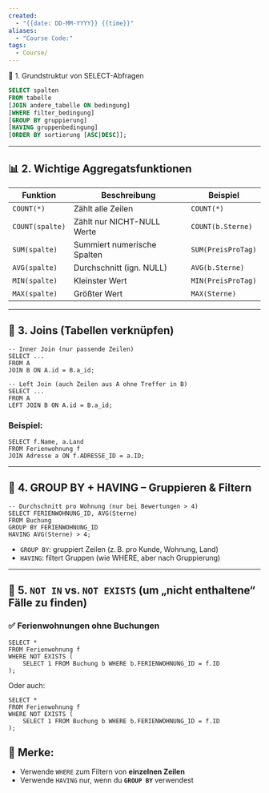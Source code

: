 ```yaml
---
created:
  - "{{date: DD-MM-YYYY}} {{time}}"
aliases:
  - "Course Code:"
tags:
  - Course/
---
```

📌 1. Grundstruktur von SELECT-Abfragen


```sql
SELECT spalten
FROM tabelle
[JOIN andere_tabelle ON bedingung]
[WHERE filter_bedingung]
[GROUP BY gruppierung]
[HAVING gruppenbedingung]
[ORDER BY sortierung [ASC|DESC]];
```

---

## 📊 2. Wichtige **Aggregatsfunktionen**

| Funktion        | Beschreibung                | Beispiel           |
| --------------- | --------------------------- | ------------------ |
| `COUNT(*)`      | Zählt alle Zeilen           | `COUNT(*)`         |
| `COUNT(spalte)` | Zählt nur NICHT-NULL Werte  | `COUNT(b.Sterne)`  |
| `SUM(spalte)`   | Summiert numerische Spalten | `SUM(PreisProTag)` |
| `AVG(spalte)`   | Durchschnitt (ign. NULL)    | `AVG(b.Sterne)`    |
| `MIN(spalte)`   | Kleinster Wert              | `MIN(PreisProTag)` |
| `MAX(spalte)`   | Größter Wert                | `MAX(Sterne)`      |

---

## 🔗 3. Joins (Tabellen verknüpfen)

```
-- Inner Join (nur passende Zeilen)
SELECT ...
FROM A
JOIN B ON A.id = B.a_id;

-- Left Join (auch Zeilen aus A ohne Treffer in B)
SELECT ...
FROM A
LEFT JOIN B ON A.id = B.a_id;
```

### Beispiel:

```
SELECT f.Name, a.Land
FROM Ferienwohnung f
JOIN Adresse a ON f.ADRESSE_ID = a.ID;
```

---

## 🧠 4. GROUP BY + HAVING – Gruppieren & Filtern

```
-- Durchschnitt pro Wohnung (nur bei Bewertungen > 4)
SELECT FERIENWOHNUNG_ID, AVG(Sterne)
FROM Buchung
GROUP BY FERIENWOHNUNG_ID
HAVING AVG(Sterne) > 4;
```

- `GROUP BY`: gruppiert Zeilen (z. B. pro Kunde, Wohnung, Land)
- `HAVING`: filtert Gruppen (wie WHERE, aber nach Gruppierung)


---

## 🚫 5. `NOT IN` vs. `NOT EXISTS` (um „nicht enthaltene“ Fälle zu finden)

### ✅ Ferienwohnungen ohne Buchungen

```
SELECT *
FROM Ferienwohnung f
WHERE NOT EXISTS (
    SELECT 1 FROM Buchung b WHERE b.FERIENWOHNUNG_ID = f.ID
);
```

Oder auch:

```
SELECT *
FROM Ferienwohnung f
WHERE NOT EXISTS (
    SELECT 1 FROM Buchung b WHERE b.FERIENWOHNUNG_ID = f.ID
);
```

## 🧠 Merke:

- Verwende `WHERE` zum Filtern von **einzelnen Zeilen**
- Verwende `HAVING` nur, wenn du **`GROUP BY`** verwendest
